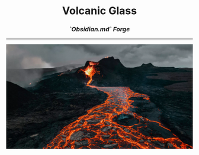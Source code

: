 <h1 align='center'> Volcanic Glass </h1>
<h3 align='center'><i> `Obsidian.md` Forge</i></h3>

---

<div align='center'>
    <img src="assets/tanya-grypachevskaya-80x3QULJDN4-unsplash.webp"/>
</div>
